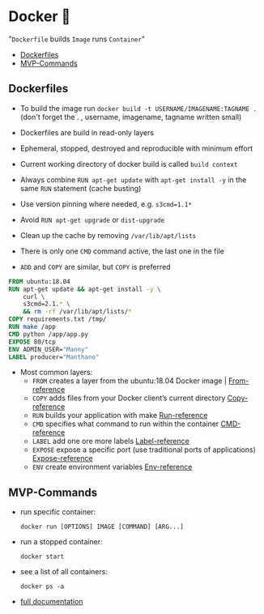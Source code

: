 # Docker :whale: 

"`Dockerfile` builds `Image` runs `Container`"

- [Dockerfiles](#Dockerfiles)
- [MVP-Commands](#MVP-Commands)

## Dockerfiles

- To build the image run `docker build -t USERNAME/IMAGENAME:TAGNAME .` (don't forget the . , username, imagename, tagname written small)

- Dockerfiles are build in read-only layers
- Ephemeral, stopped, destroyed and reproducible with minimum effort
- Current working directory of docker build is called `build context`
- Always combine `RUN apt-get update` with `apt-get install -y` in the same `RUN` statement (cache busting)
- Use version pinning where needed, e.g. `s3cmd=1.1*`
- Avoid `RUN apt-get upgrade` or `dist-upgrade`
- Clean up the cache by removing `/var/lib/apt/lists`
- There is only one `CMD` command active, the last one in the file
- `ADD` and `COPY` are similar, but `COPY` is preferred

```dockerfile
FROM ubuntu:18.04
RUN apt-get update && apt-get install -y \
	curl \
	s3cmd=2.1.* \
	&& rm -rf /var/lib/apt/lists/*
COPY requirements.txt /tmp/
RUN make /app
CMD python /app/app.py
EXPOSE 80/tcp
ENV ADMIN_USER="Manny"
LABEL producer="Manthano"
```

- Most common layers:
   - `FROM` creates a layer from the ubuntu:18.04 Docker image | [From-reference](https://docs.docker.com/engine/reference/builder/#from)
   - `COPY` adds files from your Docker client’s current directory [Copy-reference](https://docs.docker.com/engine/reference/builder/#copy)
   - `RUN` builds your application with make [Run-reference](https://docs.docker.com/engine/reference/builder/#run)
   - `CMD` specifies what command to run within the container [CMD-reference](https://docs.docker.com/engine/reference/builder/#cmd)
   - `LABEL` add one ore more labels [Label-reference](https://docs.docker.com/engine/reference/builder/#label)
   - `EXPOSE` expose a specific port (use traditional ports of applications) [Expose-reference](https://docs.docker.com/engine/reference/builder/#expose)
   - `ENV` create environment variables [Env-reference](https://docs.docker.com/engine/reference/builder/#env)

## MVP-Commands

- run specific container:

   `docker run [OPTIONS] IMAGE [COMMAND] [ARG...]`

- run a stopped container:

   `docker start`

- see a list of all containers:

   `docker ps -a`

- [full documentation](https://docs.docker.com/engine/reference/commandline/run/)
